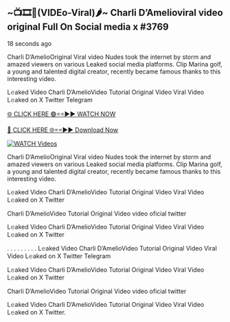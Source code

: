 ## ~📺🎞️👙(VIDEo-Viral)🌶~ Charli D’Amelioviral video original Full On Social media x #3769

18 seconds ago

Charli D’AmelioOriginal Viral video Nudes took the internet by storm and amazed viewers on various Leaked social media platforms. Clip Marina golf, a young and talented digital creator, recently became famous thanks to this interesting video.

L𝚎aked Video Charli D’AmelioVideo Tutorial Original Video Viral Video L𝚎aked on X Twitter Telegram

[🌐 CLICK HERE 🟢==►► WATCH NOW](https://cutt.ly/0rtR8jlR)

[🔴 CLICK HERE 🌐==►► Download Now](https://cutt.ly/SrtR4cwq)

[![WATCH Videos](https://i.imgur.com/dJHk4Zq.gif)](https://cutt.ly/0rtR8jlR)

Charli D’AmelioOriginal Viral video Nudes took the internet by storm and amazed viewers on various Leaked social media platforms. Clip Marina golf, a young and talented digital creator, recently became famous thanks to this interesting video.

L𝚎aked Video Charli D’AmelioVideo Tutorial Original Video Viral Video L𝚎aked on X Twitter

Charli D’AmelioVideo Tutorial Original Video video oficial twitter

L𝚎aked Video Charli D’AmelioVideo Tutorial Original Video Viral Video L𝚎aked on X Twitter

. . . . . . . . . L𝚎aked Video Charli D’AmelioVideo Tutorial Original Video Viral Video L𝚎aked on X Twitter Telegram

L𝚎aked Video Charli D’AmelioVideo Tutorial Original Video Viral Video L𝚎aked on X Twitter

Charli D’AmelioVideo Tutorial Original Video video oficial twitter

L𝚎aked Video Charli D’AmelioVideo Tutorial Original Video Viral Video L𝚎aked on X Twitter.
